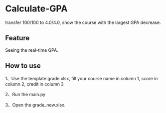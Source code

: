 # Calculate-GPA
transfer 100/100 to 4.0/4.0, show the course with the largest GPA decrease.
## Feature
Seeing the real-time GPA.
## How to use
1、Use the template grade.xlsx, fill your course name in column 1, score in column 2, credit in column 3


2、Run the main.py


3、Open the grade_new.xlsx.
